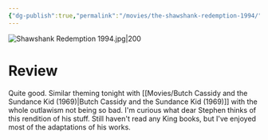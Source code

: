 ```yaml
---
{"dg-publish":true,"permalink":"/movies/the-shawshank-redemption-1994/","tags":["movies"],"created":"2024-01-04","updated":"2024-08-19"}
---
```



![Shawshank Redemption 1994.jpg|200](/img/user/Attachments/Shawshank%20Redemption%201994.jpg)

# Review

Quite good. Similar theming tonight with [[Movies/Butch Cassidy and the Sundance Kid (1969)\|Butch Cassidy and the Sundance Kid (1969)]] with the whole outlawism not being so bad. I'm curious what dear Stephen thinks of this rendition of his stuff. Still haven't read any King books, but I've enjoyed most of the adaptations of his works.
